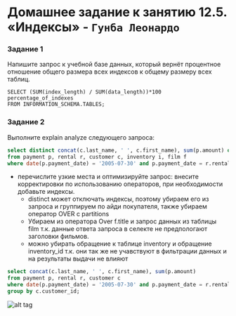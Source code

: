 # Домашнее задание к занятию 12.5. «Индексы» - `Гунба Леонардо`

### Задание 1

Напишите запрос к учебной базе данных, который вернёт процентное отношение общего размера всех индексов к общему размеру всех таблиц.

```
SELECT (SUM(index_length) / SUM(data_length))*100 percentage_of_indexes
FROM INFORMATION_SCHEMA.TABLES;
```

### Задание 2

Выполните explain analyze следующего запроса:
```sql
select distinct concat(c.last_name, ' ', c.first_name), sum(p.amount) over (partition by c.customer_id, f.title)
from payment p, rental r, customer c, inventory i, film f
where date(p.payment_date) = '2005-07-30' and p.payment_date = r.rental_date and r.customer_id = c.customer_id and i.inventory_id = r.inventory_id
```
- перечислите узкие места и оптимизируйте запрос: внесите корректировки по использованию операторов, при необходимости добавьте индексы.
    * distinct может отключать индексы, поэтому убираем его из запроса и группируем по айди покупателя, также убираем оператор OVER с partitions
    * Убираем из оператора Over f.title и запрос данных из таблицы film т.к. данные ответа запроса в селекте не предпологают заголовки фильмов.
    * можно убирать обращение  к таблице inventory и обращение  inventory_id т.к. они так же не учавствуют в фильтрации данных и на результаты выдачи не влияют

  
```sql
select concat(c.last_name, ' ', c.first_name), sum(p.amount)
from payment p, rental r, customer c
where date(p.payment_date) = '2005-07-30' and p.payment_date = r.rental_date and r.customer_id = c.customer_id 
group by c.customer_id;
```
![alt tag](https://github.com/MarcinhoLeo/sdb-homework-12-05/blob/main/images/hw.png)